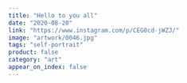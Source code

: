 ```yaml
---
title: "Hello to you all"
date: "2020-08-20"
link: "https://www.instagram.com/p/CEG0cd-jWZJ/"
image: "artwork/0046.jpg"
tags: "self-portrait"
product: false
category: "art"
appear_on_index: false
---
```

